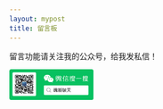 ```yaml
---
layout: mypost
title: 留言板
---
```


<p>留言功能请关注我的公众号，给我发私信！</p>

<img src="chat.png" width="30%" height="30%">